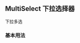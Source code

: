 <div class="demo-header">
<p class="overviewicon">
  <span class="wapi-multi-select"/>
</p>

## MultiSelect 下拉选择器

<mobile-uxlink widget-name="MultiSelect"></mobile-uxlink>

下拉多选
</div>

### 基本用法


<mobile-view link="multi-select/basic-usage"></mobile-view>

<br>

<mobile-attributes link="multi-select"></mobile-attributes>
